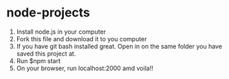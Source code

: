 # node-projects
1. Install node.js in your computer
2. Fork this file and download it to you computer
3. If you have git bash installed great. Open in on the same folder you have saved this project at.
4. Run $npm start
5. On your browser, run localhost:2000 amd voila!!

